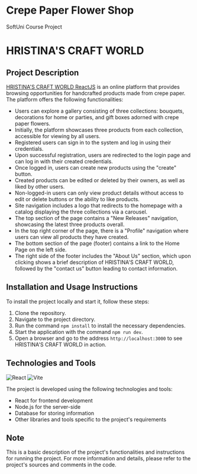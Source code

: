 # Crepe Paper Flower Shop
SoftUni Course Project

# HRISTINA'S CRAFT WORLD

## Project Description

[HRISTINA'S CRAFT WORLD ReactJS](https://hristina-s-craft-world-reactjs.firebaseapp.com/) is an online platform that provides browsing opportunities for handcrafted products made from crepe paper. The platform offers the following functionalities:

- Users can explore a gallery consisting of three collections: bouquets, decorations for home or parties, and gift boxes adorned with crepe paper flowers.
- Initially, the platform showcases three products from each collection, accessible for viewing by all users.
- Registered users can sign in to the system and log in using their credentials.
- Upon successful registration, users are redirected to the login page and can log in with their created credentials.
- Once logged in, users can create new products using the "create" button.
- Created products can be edited or deleted by their owners, as well as liked by other users.
- Non-logged-in users can only view product details without access to edit or delete buttons or the ability to like products.
- Site navigation includes a logo that redirects to the homepage with a catalog displaying the three collections via a carousel.
- The top section of the page contains a "New Releases" navigation, showcasing the latest three products overall.
- In the top right corner of the page, there is a "Profile" navigation where users can view all products they have created.
- The bottom section of the page (footer) contains a link to the Home Page on the left side.
- The right side of the footer includes the "About Us" section, which upon clicking shows a brief description of HRISTINA'S CRAFT WORLD, followed by the "contact us" button leading to contact information.

## Installation and Usage Instructions

To install the project locally and start it, follow these steps:

1. Clone the repository.
2. Navigate to the project directory.
3. Run the command `npm install` to install the necessary dependencies.
4. Start the application with the command `npm run dev`.
5. Open a browser and go to the address `http://localhost:3000` to see HRISTINA'S CRAFT WORLD in action.

## Technologies and Tools

![React](https://img.shields.io/badge/React-Library-blue)
![Vite](https://img.shields.io/badge/Vite-Tool-yellow)

The project is developed using the following technologies and tools:
- React for frontend development
- Node.js for the server-side
- Database for storing information
- Other libraries and tools specific to the project's requirements

## Note

This is a basic description of the project's functionalities and instructions for running the project. For more information and details, please refer to the project's sources and comments in the code.
